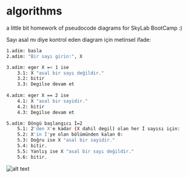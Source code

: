 # algorithms
a little bit homework of pseudocode diagrams for SkyLab BootCamp :)



Sayı asal mı diye kontrol eden diagram için metinsel ifade:
```sh
1.adim: basla
2.adim: "Bir sayı girin:", X

3.adim: eger X =< 1 ise
    3.1: X "asal bir sayı değildir."
    3.2: bitir
    3.3: Degilse devam et
    
4.adım: eger X == 2 ise
    4.1: X "asal bir sayidir."
    4.2: bitir
    4.3: Degilse devam et

5.adim: Döngü başlangıcı İ=2
    5.1: 2'den X'e kadar (X dahil degil) olan her İ sayısı için:
    5.2: X'in İ'ye olan bölümünden kalan 0:
    5.3: Doğru ise X "asal bir sayidir."
    5.4: bitir.
    5.5: Yanlış ise X "asal bir sayı değildir."
    5.6: bitir.
```
![alt text]([http://url/to/img.png](https://github.com/susukin0/algorithms101/blob/main/primenumber.JPG)https://github.com/susukin0/algorithms101/blob/main/primenumber.JPG)
